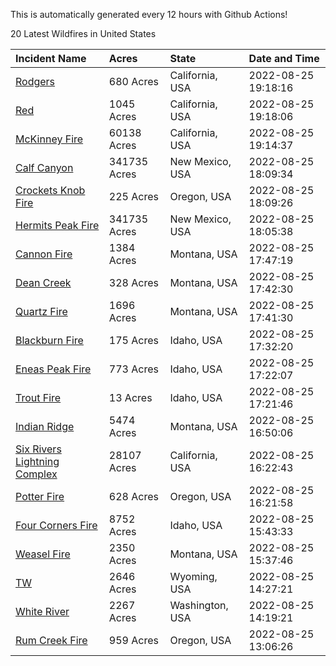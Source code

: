 This is automatically generated every 12 hours with Github Actions!

20 Latest Wildfires in United States

 | Incident Name | Acres | State | Date and Time |
|:---|:---|:---|:---|
| [Rodgers](https://inciweb.nwcg.gov/incident/8333/) | 680 Acres | California, USA | 2022-08-25 19:18:16 |
| [Red](https://inciweb.nwcg.gov/incident/8332/) | 1045 Acres | California, USA | 2022-08-25 19:18:06 |
| [McKinney Fire](https://inciweb.nwcg.gov/incident/8287/) | 60138 Acres | California, USA | 2022-08-25 19:14:37 |
| [Calf Canyon](https://inciweb.nwcg.gov/incident/8069/) | 341735 Acres | New Mexico, USA | 2022-08-25 18:09:34 |
| [Crockets Knob Fire](https://inciweb.nwcg.gov/incident/8355/) | 225 Acres | Oregon, USA | 2022-08-25 18:09:26 |
| [Hermits Peak Fire](https://inciweb.nwcg.gov/incident/8049/) | 341735 Acres | New Mexico, USA | 2022-08-25 18:05:38 |
| [Cannon Fire](https://inciweb.nwcg.gov/incident/8326/) | 1384 Acres | Montana, USA | 2022-08-25 17:47:19 |
| [Dean Creek](https://inciweb.nwcg.gov/incident/8330/) | 328 Acres | Montana, USA | 2022-08-25 17:42:30 |
| [Quartz Fire](https://inciweb.nwcg.gov/incident/8337/) | 1696 Acres | Montana, USA | 2022-08-25 17:41:30 |
| [Blackburn Fire](https://inciweb.nwcg.gov/incident/8351/) | 175 Acres | Idaho, USA | 2022-08-25 17:32:20 |
| [Eneas Peak Fire](https://inciweb.nwcg.gov/incident/8338/) | 773 Acres | Idaho, USA | 2022-08-25 17:22:07 |
| [Trout Fire](https://inciweb.nwcg.gov/incident/8356/) | 13 Acres | Idaho, USA | 2022-08-25 17:21:46 |
| [Indian Ridge](https://inciweb.nwcg.gov/incident/8319/) | 5474 Acres | Montana, USA | 2022-08-25 16:50:06 |
| [Six Rivers Lightning Complex](https://inciweb.nwcg.gov/incident/8312/) | 28107 Acres | California, USA | 2022-08-25 16:22:43 |
| [Potter Fire](https://inciweb.nwcg.gov/incident/8291/) | 628 Acres | Oregon, USA | 2022-08-25 16:21:58 |
| [Four Corners Fire](https://inciweb.nwcg.gov/incident/8331/) | 8752 Acres | Idaho, USA | 2022-08-25 15:43:33 |
| [Weasel Fire](https://inciweb.nwcg.gov/incident/8290/) | 2350 Acres | Montana, USA | 2022-08-25 15:37:46 |
| [TW ](https://inciweb.nwcg.gov/incident/8350/) | 2646 Acres | Wyoming, USA | 2022-08-25 14:27:21 |
| [White River ](https://inciweb.nwcg.gov/incident/8329/) | 2267 Acres | Washington, USA | 2022-08-25 14:19:21 |
| [Rum Creek Fire](https://inciweb.nwcg.gov/incident/8348/) | 959 Acres | Oregon, USA | 2022-08-25 13:06:26 |
